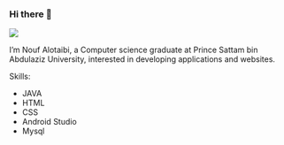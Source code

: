 ### Hi there 👋

![](https://arturssmirnovs.github.io/github-profile-readme-generator/images/banner.png)

I’m Nouf Alotaibi, a Computer science graduate at Prince Sattam bin Abdulaziz University, interested in developing applications and websites.



Skills: 
* JAVA
* HTML
* CSS
* Android Studio
* Mysql






